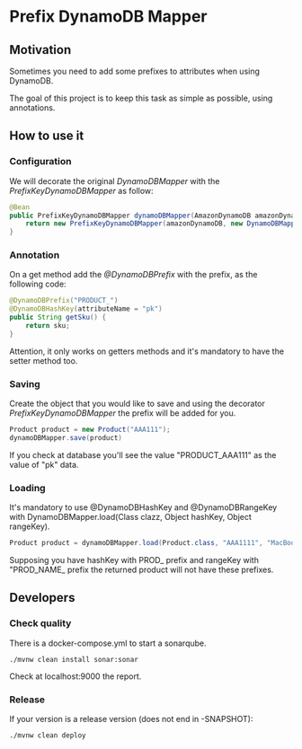 # Prefix DynamoDB Mapper

## Motivation

Sometimes you need to add some prefixes to attributes when using DynamoDB.

The goal of this project is to keep this task as simple as possible, using annotations.

## How to use it

### Configuration

We will decorate the original _DynamoDBMapper_ with the _PrefixKeyDynamoDBMapper_ as follow:

````java
@Bean
public PrefixKeyDynamoDBMapper dynamoDBMapper(AmazonDynamoDB amazonDynamoDB) {
    return new PrefixKeyDynamoDBMapper(amazonDynamoDB, new DynamoDBMapper(amazonDynamoDB));
}
````

### Annotation

On a get method add the _@DynamoDBPrefix_ with the prefix, as the following code:

````java
@DynamoDBPrefix("PRODUCT_")
@DynamoDBHashKey(attributeName = "pk")
public String getSku() {
    return sku;
}
````

Attention, it only works on getters methods and it's mandatory to have the setter method too.

### Saving

Create the object that you would like to save and using the decorator _PrefixKeyDynamoDBMapper_ the prefix will be added for you.

````java
Product product = new Product("AAA111");
dynamoDBMapper.save(product)
````

If you check at database you'll see the value "PRODUCT_AAA111" as the value of "pk" data.

### Loading

It's mandatory to use @DynamoDBHashKey and @DynamoDBRangeKey with DynamoDBMapper.load(Class<T> clazz, Object hashKey, Object rangeKey).

````java
Product product = dynamoDBMapper.load(Product.class, "AAA1111", "MacBook Pro");
````

Supposing you have hashKey with PROD_ prefix and rangeKey with "PROD_NAME_ prefix the returned product will not have these prefixes.

## Developers

### Check quality

There is a docker-compose.yml to start a sonarqube.

````
./mvnw clean install sonar:sonar
````

Check at localhost:9000 the report.

### Release

If your version is a release version (does not end in -SNAPSHOT):

````
./mvnw clean deploy
````
